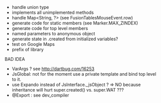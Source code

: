 - handle union type
- implements all unimplemented methods
- handle Map<String, ?> (see FusionTablesMouseEvent.row)
- generate code for static members (see Marker.MAX_ZINDEX)
- generate code for top level members
- named parameters to anonymous object
- generate state in .created from initialized variables?
- test on Google Maps
- prefix of library



BAD IDEA
- VarArgs ? see http://dartbug.com/16253
- JsGlobal: not for the moment use a private template and bind top level to it.
- use Expando<JsObject> instead of JsInterface._jsObject ? => NO because 
inheritance will hurt super.created() vs. super.WAT ??? 
- @Export  : see dev_compiler